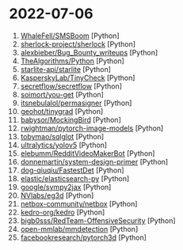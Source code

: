 # 2022-07-06

1. [WhaleFell/SMSBoom](https://github.com/WhaleFell/SMSBoom "短信轰炸/短信测压/ | 一个健壮免费的python短信轰炸程序，专门炸坏蛋蛋，百万接口，多线程全自动添加有效接口，支持异步协程百万并发，全免费的短信轰炸工具！！高一美术生开发全网首发！！") [Python]
2. [sherlock-project/sherlock](https://github.com/sherlock-project/sherlock "🔎 Hunt down social media accounts by username across social networks") [Python]
3. [alexbieber/Bug_Bounty_writeups](https://github.com/alexbieber/Bug_Bounty_writeups "BUG BOUNTY WRITEUPS - OWASP TOP 10 🔴🔴🔴🔴✔") [Python]
4. [TheAlgorithms/Python](https://github.com/TheAlgorithms/Python "All Algorithms implemented in Python") [Python]
5. [starlite-api/starlite](https://github.com/starlite-api/starlite "Light, Flexible and Extensible ASGI API framework") [Python]
6. [KasperskyLab/TinyCheck](https://github.com/KasperskyLab/TinyCheck "TinyCheck allows you to easily capture network communications from a smartphone or any device which can be associated to a Wi-Fi access point in order to quickly analyze them. This can be used to check if any suspect or malicious communication is outgoing from a smartphone, by using heuristics or specific Indicators of Compromise (IoCs). In orde…") [Python]
7. [secretflow/secretflow](https://github.com/secretflow/secretflow "A unified framework for privacy-preserving data analysis and machine learning") [Python]
8. [soimort/you-get](https://github.com/soimort/you-get "⏬ Dumb downloader that scrapes the web") [Python]
9. [itsnebulalol/permasigner](https://github.com/itsnebulalol/permasigner "🖊 Permanently signs IPAs on jailbroken iDevices (persists on stock).") [Python]
10. [geohot/tinygrad](https://github.com/geohot/tinygrad "You like pytorch? You like micrograd? You love tinygrad! ❤️") [Python]
11. [babysor/MockingBird](https://github.com/babysor/MockingBird "🚀AI拟声: 5秒内克隆您的声音并生成任意语音内容 Clone a voice in 5 seconds to generate arbitrary speech in real-time") [Python]
12. [rwightman/pytorch-image-models](https://github.com/rwightman/pytorch-image-models "PyTorch image models, scripts, pretrained weights -- ResNet, ResNeXT, EfficientNet, EfficientNetV2, NFNet, Vision Transformer, MixNet, MobileNet-V3/V2, RegNet, DPN, CSPNet, and more") [Python]
13. [tobymao/sqlglot](https://github.com/tobymao/sqlglot "Python SQL Parser and Transpiler") [Python]
14. [ultralytics/yolov5](https://github.com/ultralytics/yolov5 "YOLOv5 🚀 in PyTorch > ONNX > CoreML > TFLite") [Python]
15. [elebumm/RedditVideoMakerBot](https://github.com/elebumm/RedditVideoMakerBot "Create Reddit Videos with just✨ one command ✨") [Python]
16. [donnemartin/system-design-primer](https://github.com/donnemartin/system-design-primer "Learn how to design large-scale systems. Prep for the system design interview. Includes Anki flashcards.") [Python]
17. [dog-qiuqiu/FastestDet](https://github.com/dog-qiuqiu/FastestDet "⚡ A newly designed ultra lightweight anchor free target detection algorithm， weight only 250K parameters， reduces the time consumption by 30% compared with yolo-fastest, and the post-processing is simpler") [Python]
18. [elastic/elasticsearch-py](https://github.com/elastic/elasticsearch-py "Official Elasticsearch client library for Python") [Python]
19. [google/sympy2jax](https://github.com/google/sympy2jax "Turn SymPy expressions into trainable JAX expressions.") [Python]
20. [NVlabs/eg3d](https://github.com/NVlabs/eg3d "") [Python]
21. [netbox-community/netbox](https://github.com/netbox-community/netbox "Infrastructure resource modeling for network automation. Open source under Apache 2. Public demo: https://demo.netbox.dev") [Python]
22. [kedro-org/kedro](https://github.com/kedro-org/kedro "A Python framework for creating reproducible, maintainable and modular data science code.") [Python]
23. [bigb0sss/RedTeam-OffensiveSecurity](https://github.com/bigb0sss/RedTeam-OffensiveSecurity "Tools & Interesting Things for RedTeam Ops") [Python]
24. [open-mmlab/mmdetection](https://github.com/open-mmlab/mmdetection "OpenMMLab Detection Toolbox and Benchmark") [Python]
25. [facebookresearch/pytorch3d](https://github.com/facebookresearch/pytorch3d "PyTorch3D is FAIR's library of reusable components for deep learning with 3D data") [Python]
